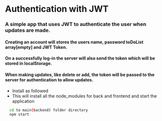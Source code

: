 
#  Authentication with JWT

### A simple app that uses JWT to authenticate the user when updates are made.

#### Creating an account will stores the users name, password toDoList array[empty] and JWT Token.
#### On a successfully log-in the server will also send the token which will be stored in localStorage.
#### When making updates, like delete or add, the token will be passed to the server for authentication to allow updates. 

- Install as followed
- This will install all the node_modules for back and frontend and start the application

```bash
  cd to main(backend) folder directory
  npm start 
```